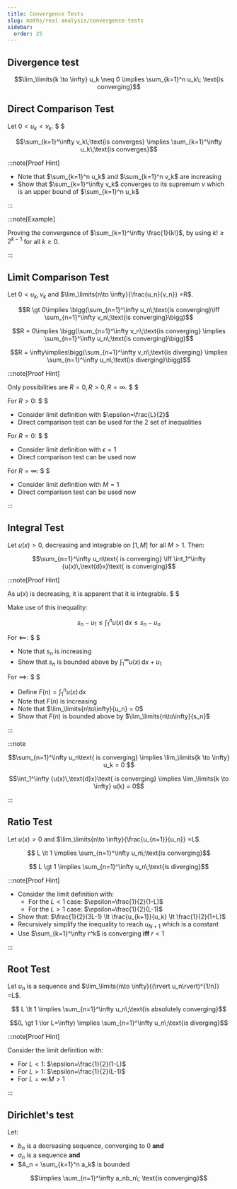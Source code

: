 ```yaml
---
title: Convergence Tests
slug: maths/real-analysis/convergence-tests
sidebar:
  order: 25
---
```


## Divergence test

```math
\lim_\limits{k \to \infty} u_k \neq 0
\implies
\sum_{k=1}^n u_k\; \text{is converging}
```

## Direct Comparison Test

Let $0<u_k<v_k$. $ $

```math
\sum_{k=1}^\infty v_k\;\text{is converges}
\implies
\sum_{k=1}^\infty u_k\;\text{is converges}
```

:::note[Proof Hint]

- Note that $\sum_{k=1}^n u_k$ and $\sum_{k=1}^n v_k$ are increasing
- Show that $\sum_{k=1}^\infty v_k$ converges to its supremum $v$ which is an
  upper bound of $\sum_{k=1}^n u_k$

:::

:::note[Example]

Proving the convergence of $\sum_{k=1}^\infty \frac{1}{k!}$, by using
$k! \ge 2^{k-1}$ for all $k\ge 0$.

:::

## Limit Comparison Test

Let $0<u_k,v_k$ and $\lim_\limits{n\to \infty}{\frac{u_n}{v_n}} =R$.

```math
R \gt 0\implies \bigg(\sum_{n=1}^\infty u_n\;\text{is converging}\iff  \sum_{n=1}^\infty v_n\;\text{is converging}\bigg)
```

```math
R = 0\implies \bigg(\sum_{n=1}^\infty v_n\;\text{is converging} \implies  \sum_{n=1}^\infty u_n\;\text{is converging}\bigg)
```

```math
R = \infty\implies\bigg(\sum_{n=1}^\infty v_n\;\text{is diverging} \implies  \sum_{n=1}^\infty u_n\;\text{is diverging}\bigg)
```

:::note[Proof Hint]

Only possibilities are $R=0,R\gt 0, R=\infty$. $ $

For $R \gt 0$: $ $

- Consider limit definition with $\epsilon=\frac{L}{2}$
- Direct comparison test can be used for the 2 set of inequalities

For $R=0$: $ $

- Consider limit definition with $\epsilon=1$
- Direct comparison test can be used now

For $R=\infty$: $ $

- Consider limit definition with $M=1$
- Direct comparison test can be used now

:::

## Integral Test

Let $u(x) \gt 0$, decreasing and integrable on $[1,M]$ for all $M \gt 1$. Then:

```math
\sum_{n=1}^\infty u_n\text{ is converging}
\iff
\int_1^\infty {u(x)\,\text{d}x}\text{ is converging}
```

:::note[Proof Hint]

As $u(x)$ is decreasing, it is apparent that it is integrable. $ $

Make use of this inequality:

```math
s_n - u_1
\le
\int_1^n {u(x)\,\text{d}x}
\le
s_n - u_n
```

For $\impliedby$: $ $

- Note that $s_n$ is increasing
- Show that $s_n$ is bounded above by $\int_1^\infty {u(x)\,\text{d}x} + u_1$

For $\implies$: $ $

- Define $F(n)=\int_1^n {u(x)\,\text{d}x}$
- Note that $F(n)$ is increasing
- Note that $\lim_\limits{n\to\infty}{u_n} = 0$
- Show that $F(n)$ is bounded above by $\lim_\limits{n\to\infty}{s_n}$

:::

:::note

```math
\sum_{n=1}^\infty u_n\text{ is converging}
\implies
\lim_\limits{k \to \infty} u_k = 0

```

```math
\int_1^\infty {u(x)\,\text{d}x}\text{ is converging}
\implies
\lim_\limits{k \to \infty} u(k) = 0
```

:::

## Ratio Test

Let $u(x) \gt 0$ and $\lim_\limits{n\to \infty}{\frac{u_{n+1}}{u_n}} =L$.

```math
 L \lt 1 \implies \sum_{n=1}^\infty u_n\;\text{is converging}
```

```math
 L \gt 1 \implies \sum_{n=1}^\infty u_n\;\text{is diverging}
```

:::note[Proof Hint]

- Consider the limit definition with:
  - For the $L \lt 1$ case: $\epsilon=\frac{1}{2}(1-L)$
  - For the $L \gt 1$ case: $\epsilon=\frac{1}{2}(L-1)$
- Show that: $\frac{1}{2}(3L-1) \lt \frac{u_{k+1}}{u_k} \lt \frac{1}{2}(1+L)$
- Recursively simplify the inequality to reach $u_{N+1}$ which is a constant
- Use $\sum_{k=1}^\infty r^k$ is converging **iff** $r < 1$

:::

## Root Test

Let $u_n$ is a sequence and
$\lim_\limits{n\to \infty}{(\rvert u_n\rvert)^{1/n}} =L$.

```math
 L \lt 1 \implies \sum_{n=1}^\infty u_n\;\text{is absolutely converging}
```

```math
(L \gt 1 \lor L=\infty) \implies \sum_{n=1}^\infty u_n\;\text{is diverging}
```

:::note[Proof Hint]

Consider the limit definition with:

- For $L<1$: $\epsilon=\frac{1}{2}(1-L)$
- For $L > 1$: $\epsilon=\frac{1}{2}(L-1)$
- For $L=\infty$:$M>1$

:::

## Dirichlet's test

Let:

- $b_n$ is a decreasing sequence, converging to $0$ **and**
- $a_n$ is a sequence **and**
- $A_n = \sum_{k=1}^n a_k$ is bounded

```math
\implies \sum_{n=1}^\infty a_nb_n\; \text{is converging}
```
